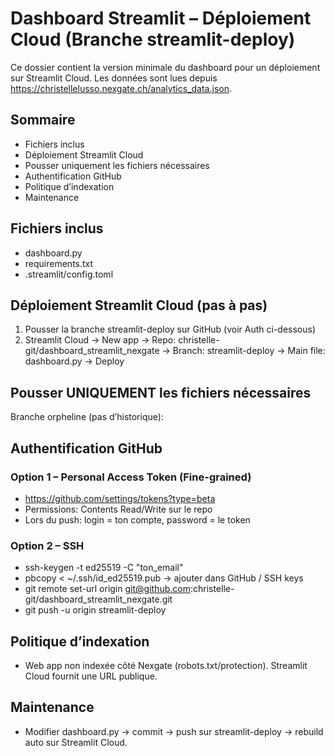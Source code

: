 # Dashboard Streamlit – Déploiement Cloud (Branche streamlit-deploy)

Ce dossier contient la version minimale du dashboard pour un déploiement sur Streamlit Cloud. Les données sont lues depuis https://christellelusso.nexgate.ch/analytics_data.json.

## Sommaire

- Fichiers inclus
- Déploiement Streamlit Cloud
- Pousser uniquement les fichiers nécessaires
- Authentification GitHub
- Politique d’indexation
- Maintenance

## Fichiers inclus
- dashboard.py
- requirements.txt
- .streamlit/config.toml

## Déploiement Streamlit Cloud (pas à pas)
1. Pousser la branche streamlit-deploy sur GitHub (voir Auth ci-dessous)
2. Streamlit Cloud → New app → Repo: christelle-git/dashboard_streamlit_nexgate → Branch: streamlit-deploy → Main file: dashboard.py → Deploy

## Pousser UNIQUEMENT les fichiers nécessaires
Branche orpheline (pas d’historique):




## Authentification GitHub
### Option 1 – Personal Access Token (Fine-grained)
- https://github.com/settings/tokens?type=beta
- Permissions: Contents Read/Write sur le repo
- Lors du push: login = ton compte, password = le token

### Option 2 – SSH
- ssh-keygen -t ed25519 -C "ton_email"
- pbcopy < ~/.ssh/id_ed25519.pub → ajouter dans GitHub / SSH keys
- git remote set-url origin git@github.com:christelle-git/dashboard_streamlit_nexgate.git
- git push -u origin streamlit-deploy

## Politique d’indexation
- Web app non indexée côté Nexgate (robots.txt/protection). Streamlit Cloud fournit une URL publique.

## Maintenance
- Modifier dashboard.py → commit → push sur streamlit-deploy → rebuild auto sur Streamlit Cloud.
